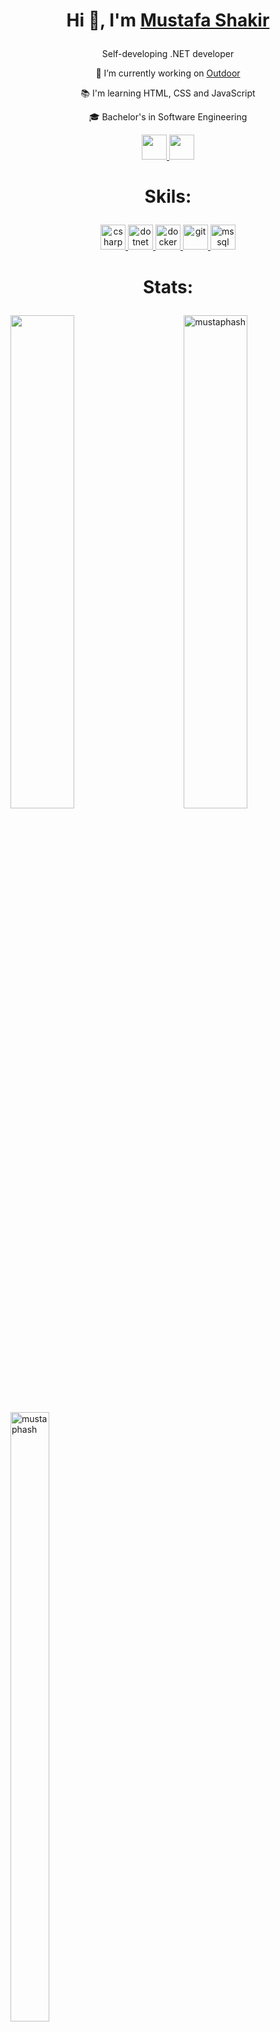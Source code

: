 # <p align="center"> Hi 👋, I'm [Mustafa Shakir](https://www.linkedin.com/in/mustafa-shakir-970391231/)</p>

<h3 align="center"></h3>
<p align="center">Self-developing .NET developer</P>
 <p align="center">🏃 I’m currently working on <a href="https://github.com/mustaphash/Outdoor" title="Issues">Outdoor</a></p>
 <p align="center"> &#128218; I'm learning HTML, CSS and JavaScript
 <p align="center">🎓  Bachelor's in Software Engineering </p>
 <p align="center"> <a href="https://www.linkedin.com/in/mustafa-shakir-970391231/"> <img size=7% src="https://www.iconsdb.com/icons/preview/green/linkedin-5-xxl.png" width="40" height="40"/> </a> <a href="mailto:mshakir9918@gmail.com"> <img size=7% src="https://www.iconsdb.com/icons/preview/green/email-14-xxl.png" height="40"/> </a>

# <p align = "center">Skils:</p>
<p align="center"> <a href="https://www.w3schools.com/cs/" target="_blank" rel="noreferrer"> <img size=7% src="https://iconape.com/wp-content/png_logo_vector/c.png" alt="csharp" width="40" height="40"/> </a> <a href="https://dotnet.microsoft.com/" target="_blank" rel="noreferrer"> <img src="https://wpguru.co.uk/wp-content/uploads/2020/04/dotnet-logo.png" alt="dotnet" width="40" height="40"/> </a>  <a href="https://www.docker.com/" target="_blank" rel="noreferrer">  <img src="https://cdn.icon-icons.com/icons2/2407/PNG/512/docker_icon_146192.png" alt="docker" width="40" height="40"/> </a> <a href="https://git-scm.com/" target="_blank" rel="noreferrer"> <img src="https://3.bp.blogspot.com/-xhNpNJJyQhk/XIe4GY78RQI/AAAAAAAAItc/ouueFUj2Hqo5dntmnKqEaBJR4KQ4Q2K3ACK4BGAYYCw/s1600/logo%2Bgit%2Bicon.png" alt="git" width="40" height="40"/> </a> <a href="https://www.microsoft.com/en-us/sql-server" target="_blank" rel="noreferrer"> <img src="https://vectorified.com/images/sql-server-icon-26.png?" alt="mssql" width="40" height="40"/> </a> </p>


# <p align = "center">Stats:</p>
<img width=45% align="left" high=50% src="https://github-readme-stats.vercel.app/api?username=mustaphash&hide_border=true&show_icons=true&theme=gruvbox" style="max-width: 100%;" />

<img width=45% align="right" src="https://github-readme-streak-stats.herokuapp.com/?user=mustaphash&hide_border=true&show_icons=true&theme=gruvbox" alt="mustaphash" />

<img width="35%" align="center" height="50%" src="https://github-readme-stats.vercel.app/api/top-langs?username=mustaphash&hide_border=true&show_icons=true&locale=en&layout=compact&theme=gruvbox" alt="mustaphash" style="max-width: 100%;" />

# <p align="center" dir=auto> Repositories: </p>




